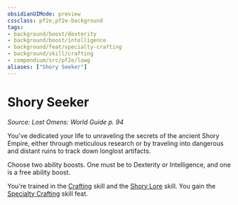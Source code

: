 ```yaml
---
obsidianUIMode: preview
cssclass: pf2e,pf2e-background
tags:
- background/boost/dexterity
- background/boost/intelligence
- background/feat/specialty-crafting
- background/skill/crafting
- compendium/src/pf2e/lowg
aliases: ["Shory Seeker"]
---
```

# Shory Seeker
*Source: Lost Omens: World Guide p. 94*  

You've dedicated your life to unraveling the secrets of the ancient Shory Empire, either through meticulous research or by traveling into dangerous and distant ruins to track down longlost artifacts.

Choose two ability boosts. One must be to Dexterity or Intelligence, and one is a free ability boost.

You're trained in the [Crafting](../../skills.md#Crafting) skill and the [Shory Lore](../../skills.md#Lore) skill. You gain the [Specialty Crafting](../../feats/specialty-crafting.md) skill feat.